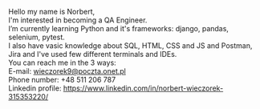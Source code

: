 Hello my name is Norbert,<br />
I'm interested in becoming a QA Engineer.<br />
I’m currently learning Python and it's frameworks: django, pandas, selenium, pytest.<br />
I also have vasic knowledge about SQL, HTML, CSS and JS and Postman, Jira and I've used few different terminals and IDEs.<br />
You can reach me in the 3 ways:<br />
E-mail: wieczorek9@poczta.onet.pl<br />
Phone number: +48 511 206 787<br />
Linkedin profile: https://www.linkedin.com/in/norbert-wieczorek-315353220/<br />
